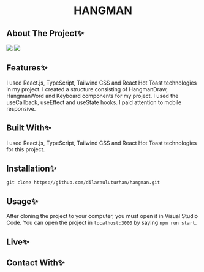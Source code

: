 <div align="center">
  <h1 align="center">HANGMAN</h1>
</div>

## About The Project✨
![](https://github.com/dilarauluturhan/hangman/assets/120499369/38619b06-58ef-4f9c-813a-b8fd90732667)
![](https://github.com/dilarauluturhan/hangman/assets/120499369/17b298c7-96bb-4d3e-bd41-659c3b114eac)

## Features✨
I used React.js, TypeScript, Tailwind CSS and React Hot Toast technologies in my project. I created a structure consisting of HangmanDraw, HangmanWord and Keyboard components for my project. I used the useCallback, useEffect and useState hooks. I paid attention to mobile responsive.

## Built With✨
I used React.js, TypeScript, Tailwind CSS and React Hot Toast technologies for this project.

## Installation✨
````
git clone https://github.com/dilarauluturhan/hangman.git
````
## Usage✨
After cloning the project to your computer, you must open it in Visual Studio Code. You can open the project in `localhost:3000` by saying `npm run start`.

## Live✨

## Contact With✨
